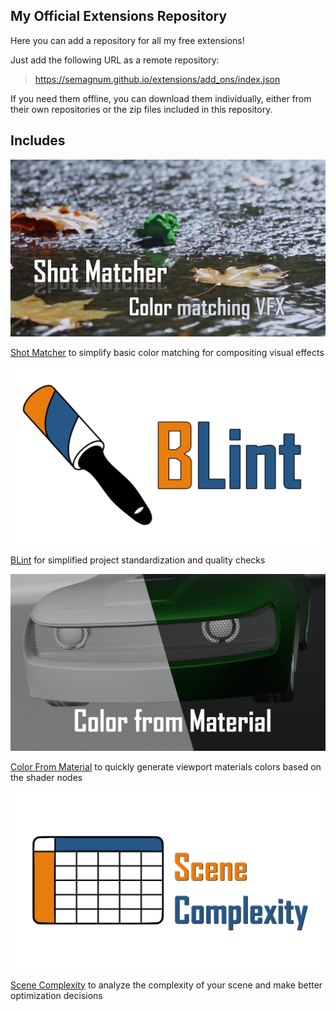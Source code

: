 ## My Official Extensions Repository

Here you can add a repository for all my free extensions!

Just add the following URL as a remote repository:

> https://semagnum.github.io/extensions/add_ons/index.json

If you need them offline, you can download them individually,
either from their own repositories or the zip files included in this repository.

## Includes

[<img src="images/shot_matcher.png">](https://github.com/semagnum/shot_matcher)

[Shot Matcher](https://github.com/semagnum/shot_matcher)
to simplify basic color matching for compositing visual effects

[<img src="images/blint.png">](https://github.com/semagnum/blint)

[BLint](https://github.com/semagnum/blint) for simplified project standardization and quality checks

[<img src="images/color_from_material.png">](https://github.com/semagnum/Material_Color_From_Nodes)

[Color From Material](https://github.com/semagnum/Material_Color_From_Nodes)
to quickly generate viewport materials colors based on the shader nodes

[<img src="images/scene_complexity.png">](https://github.com/semagnum/blender-scene-complexity)

[Scene Complexity](https://github.com/semagnum/blender-scene-complexity)
to analyze the complexity of your scene and make better optimization decisions